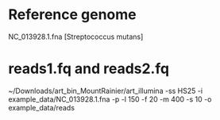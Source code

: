 # Reference genome 
NC_013928.1.fna
[Streptococcus mutans]

# reads1.fq and reads2.fq
 ~/Downloads/art_bin_MountRainier/art_illumina -ss HS25 -i example_data/NC_013928.1.fna -p -l 150 -f 20 -m 400 -s 10 -o example_data/reads